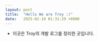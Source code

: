 ```yaml
---
layout: post
title:  "Hello We are Troy :)"
date:   2025-02-10 01:31:29 +0900
---
```


- 이곳은 Troy의 개발 로그를 정리한 곳입니다.

